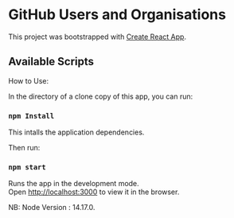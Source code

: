 # GitHub Users and Organisations

This project was bootstrapped with [Create React App](https://github.com/facebook/create-react-app).

## Available Scripts

How to Use:

In the directory of a clone copy of this app, you can run:
### `npm Install`
This intalls the application dependencies.

Then run:
### `npm start`
Runs the app in the development mode.\
Open [http://localhost:3000](http://localhost:3000) to view it in the browser.

NB:
Node Version : 14.17.0.
